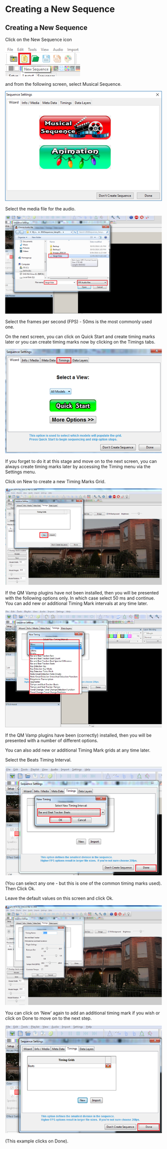 # Creating a New Sequence

## Creating a New Sequence

Click on the New Sequence icon

![](<../../../.gitbook/assets/image (274).png>)

and from the following screen, select Musical Sequence.

![](<../../../.gitbook/assets/image (270) (1).png>)

Select the media file for the audio.

![](../../../.gitbook/assets/base64ea12587e51658d98.png)

Select the frames per second (FPS) - 50ms is the most commonly used one.

On the next screen, you can click on Quick Start and create timing marks later or you can create timing marks now by clicking on the Timings tabs.

![](../../../.gitbook/assets/base6476d0189b3f41fe0f.png)

If you forget to do it at this stage and move on to the next screen, you can always create timing marks later by accessing the Timing menu via the Settings menu.

Click on New to create a new Timing Marks Grid.

![](../../../.gitbook/assets/base64fe971ae8139e3769.png)

If the QM Vamp plugins have not been installed, then you will be presented with the following options only. In which case select 50 ms and continue. You can add new or additional Timing Mark intervals at any time later.

![](../../../.gitbook/assets/base64ebd7c3c2dcdcc6ae.png)

If the QM Vamp plugins have been (correctly) installed, then you will be presented with a number of different options.

You can also add new or additional Timing Mark grids at any time later.

Select the Beats Timing Interval.

![](../../../.gitbook/assets/base644a532fad164e5f7f.png)

(You can select any one - but this is one of the common timing marks used). Then Click Ok.

Leave the default values on this screen and click Ok.

![](../../../.gitbook/assets/base6440a90640315249d5.png)

You can click on ‘New’ again to add an additional timing mark if you wish or click on Done to move on to the next step.

![](../../../.gitbook/assets/base641fa797255ee8e60f.png)

(This example clicks on Done).
